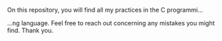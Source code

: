  On this repository, you will find all my practices in the C programmi…

…ng language. Feel free to reach out concerning any mistakes you might find. Thank you.
